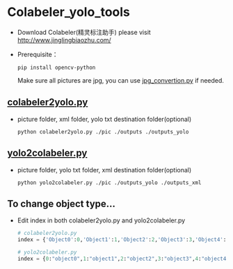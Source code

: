 # Colabeler_yolo_tools

* Download Colabeler(精灵标注助手) please visit http://www.jinglingbiaozhu.com/

* Prerequisite：

  ```
  pip install opencv-python
  ```
  Make sure all pictures are jpg, you can use [jpg_convertion.py](./jpg_convertion.py) if needed.

## [colabeler2yolo.py](./colabeler2yolo.py)
* picture folder, xml folder, yolo txt destination folder(optional)
  ```
  python colabeler2yolo.py ./pic ./outputs ./outputs_yolo
  ```

## [yolo2colabeler.py](./yolo2colabeler.py)
* picture folder, yolo txt folder, xml destination folder(optional)

  ```
  python yolo2colabeler.py ./pic ./outputs_yolo ./outputs_xml
  ```

## To change object type...
* Edit index in both colabeler2yolo.py and yolo2colabeler.py

  ```python
  # colabeler2yolo.py
  index = {'Object0':0,'Object1':1,'Object2':2,'Object3':3,'Object4':4,'Object5':5,'Object6':6,'Object7':7}

  # yolo2colabeler.py
  index = {0:"object0",1:"object1",2:"object2",3:"object3",4:"object4",5:"object5",6:"object6",7:"object7"}
  ```